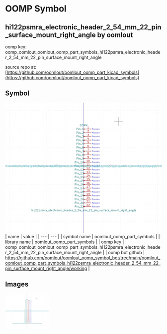 # OOMP Symbol  
## hi122psmra_electronic_header_2_54_mm_22_pin_surface_mount_right_angle  by oomlout  
  
oomp key: oomp_oomlout_oomlout_oomp_part_symbols_hi122psmra_electronic_header_2_54_mm_22_pin_surface_mount_right_angle  
  
source repo at: [https://github.com/oomlout/oomlout_oomp_part_kicad_symbols](https://github.com/oomlout/oomlout_oomp_part_kicad_symbols)  
## Symbol  
  
[![working.png](working_600.png)](working.png)  
| name | value | 
| --- | --- | 
| symbol name | oomlout_oomp_part_symbols | 
| library name | oomlout_oomp_part_symbols | 
| oomp key | oomp_oomlout_oomlout_oomp_part_symbols_hi122psmra_electronic_header_2_54_mm_22_pin_surface_mount_right_angle | 
| oomp bot github | https://github.com/oomlout/oomlout_oomp_symbol_bot/tree/main/oomlout_oomlout_oomp_part_symbols_hi122psmra_electronic_header_2_54_mm_22_pin_surface_mount_right_angle/working | 
## Images  
  
[![working.png](working_140.png)](working.png)  
